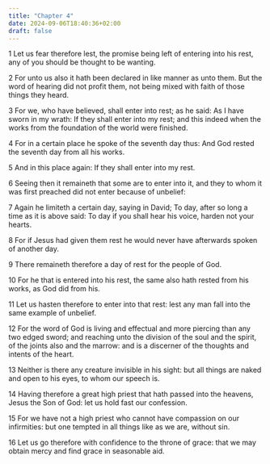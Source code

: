 ```yaml
---
title: "Chapter 4"
date: 2024-09-06T18:40:36+02:00
draft: false
---
```




1 Let us fear therefore lest, the promise being left of entering into his rest, any of you should be thought to be wanting.

2 For unto us also it hath been declared in like manner as unto them. But the word of hearing did not profit them, not being mixed with faith of those things they heard.

3 For we, who have believed, shall enter into rest; as he said: As I have sworn in my wrath: If they shall enter into my rest; and this indeed when the works from the foundation of the world were finished.

4 For in a certain place he spoke of the seventh day thus: And God rested the seventh day from all his works.

5 And in this place again: If they shall enter into my rest.

6 Seeing then it remaineth that some are to enter into it, and they to whom it was first preached did not enter because of unbelief:

7 Again he limiteth a certain day, saying in David; To day, after so long a time as it is above said: To day if you shall hear his voice, harden not your hearts.

8 For if Jesus had given them rest he would never have afterwards spoken of another day.

9 There remaineth therefore a day of rest for the people of God.

10 For he that is entered into his rest, the same also hath rested from his works, as God did from his.

11 Let us hasten therefore to enter into that rest: lest any man fall into the same example of unbelief.

12 For the word of God is living and effectual and more piercing than any two edged sword; and reaching unto the division of the soul and the spirit, of the joints also and the marrow: and is a discerner of the thoughts and intents of the heart.

13 Neither is there any creature invisible in his sight: but all things are naked and open to his eyes, to whom our speech is.

14 Having therefore a great high priest that hath passed into the heavens, Jesus the Son of God: let us hold fast our confession.

15 For we have not a high priest who cannot have compassion on our infirmities: but one tempted in all things like as we are, without sin.

16 Let us go therefore with confidence to the throne of grace: that we may obtain mercy and find grace in seasonable aid.

